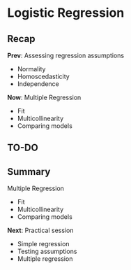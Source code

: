

<style type="text/css">
.small_r_all pre{
  font-size: 16px;
  line-height: 18px;
}
.small_r_output pre:not(.prettyprint){
  font-size: 16px;
  line-height: 18px;
}
.verysmall_r_output pre:not(.prettyprint){
  font-size: 12px;
  line-height: 14px;
}
</style>



# Logistic Regression

## Recap

**Prev**: Assessing regression assumptions

- Normality
- Homoscedasticity
- Independence

**Now**: Multiple Regression

- Fit
- Multicollinearity
- Comparing models



## TO-DO


## Summary

Multiple Regression

- Fit
- Multicollinearity
- Comparing models

**Next**: Practical session

- Simple regression
- Testing assumptions
- Multiple regression


